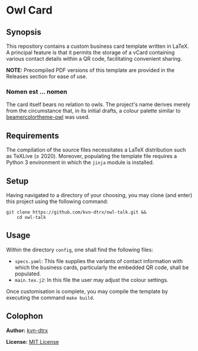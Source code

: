# Owl Card

## Synopsis

This repository contains a custom business card template written in LaTeX. A principal feature is that it permits the storage of a vCard containing various contact details within a QR code, facilitating convenient sharing.

**NOTE:** Precompiled PDF versions of this template are provided in the Releases section for ease of use.

### Nomen est … nomen

The card itself bears no relation to owls. The project's name derives merely from the circumstance that, in its initial drafts, a colour palette similar to [beamercolortheme-owl](https://github.com/rchurchley/beamercolortheme-owl) was used.

## Requirements

The compilation of the source files necessitates a LaTeX distribution such as TeXLive (≥ 2020). Moreover, populating the template file requires a Python 3 environment in which the `jinja` module is installed.

## Setup

Having navigated to a directory of your choosing, you may clone (and enter) this project using the following command:

``` shell
git clone https://github.com/kvn-dtrx/owl-talk.git &&
    cd owl-talk
```

## Usage

Within the directory `config`, one shall find the following files:

- `specs.yaml`: This file supplies the variants of contact information with which the business cards, particularly the embedded QR code, shall be populated.
- `main.tex.j2`: In this file the user may adjust the colour settings.

Once customisation is complete, you may compile the template by executing the command `make build`.

## Colophon

**Author:** [kvn-dtrx](https://github.com/kvn-dtrx)

**License:** [MIT License](license.txt)
